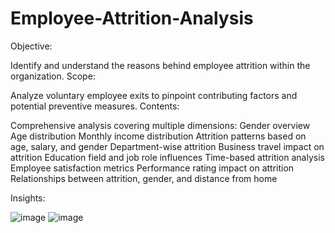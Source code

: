 # Employee-Attrition-Analysis

Objective:

Identify and understand the reasons behind employee attrition within the organization.
Scope:

Analyze voluntary employee exits to pinpoint contributing factors and potential preventive measures.
Contents:

Comprehensive analysis covering multiple dimensions:
Gender overview
Age distribution
Monthly income distribution
Attrition patterns based on age, salary, and gender
Department-wise attrition
Business travel impact on attrition
Education field and job role influences
Time-based attrition analysis
Employee satisfaction metrics
Performance rating impact on attrition
Relationships between attrition, gender, and distance from home

Insights:

![image](https://github.com/Vanshita2611/Employee-Attrition-Analysis/assets/84024713/96bd1eef-a886-40fb-b3c7-23f188b2ecff)
![image](https://github.com/Vanshita2611/Employee-Attrition-Analysis/assets/84024713/ba50f72b-ed24-4bbb-95ed-27670450f167)

